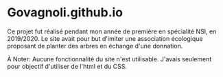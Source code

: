 # Govagnoli.github.io

Ce projet fut réalisé pendant mon année de première en spécialité NSI, en 2019/2020.
Le site avait pour but d'imiter une association écologique proposant de planter des arbres en échange d'une donnation.

À Noter:
Aucune fonctionnalité du site n'est utilisable. J'avais seulement pour objectif d'utiliser de l'html et du CSS.  
